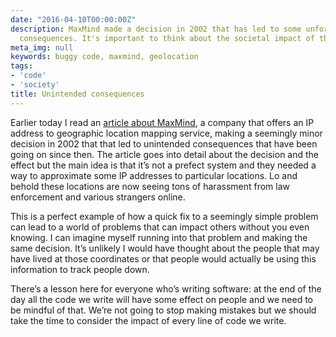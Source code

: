 ```yaml
---
date: "2016-04-10T00:00:00Z"
description: MaxMind made a decision in 2002 that has led to some unfortunate unintended
  consequences. It's important to think about the societal impact of the code we write.
meta_img: null
keywords: buggy code, maxmind, geolocation
tags:
- 'code'
- 'society'
title: Unintended consequences
---
```


Earlier today I read an [article about MaxMind](http://fusion.net/story/287592/internet-mapping-glitch-kansas-farm/), a company that offers an IP address to geographic location mapping service, making a seemingly minor decision in 2002 that that led to unintended consequences that have been going on since then. The article goes into detail about the decision and the effect but the main idea is that it’s not a prefect system and they needed a way to approximate some IP addresses to particular locations. Lo and behold these locations are now seeing tons of harassment from law enforcement and various strangers online.

This is a perfect example of how a quick fix to a seemingly simple problem can lead to a world of problems that can impact others without you even knowing. I can imagine myself running into that problem and making the same decision. It’s unlikely I would have thought about the people that may have lived at those coordinates or that people would actually be using this information to track people down.

There’s a lesson here for everyone who’s writing software: at the end of the day all the code we write will have some effect on people and we need to be mindful of that. We’re not going to stop making mistakes but we should take the time to consider the impact of every line of code we write.
